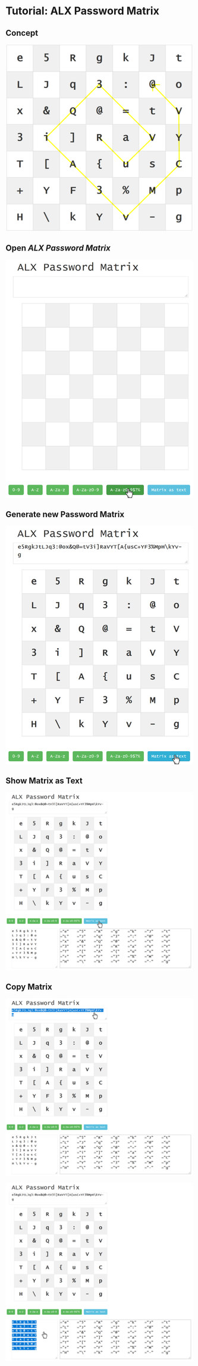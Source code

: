 # Tutorial: ALX Password Matrix

## Concept

![](images/passwordMatrix_anim.gif)

## Open *ALX Password Matrix*

![](images/passwordMatrix02.PNG)

## Generate new Password Matrix

![](images/passwordMatrix03.PNG)

## Show Matrix as Text

![](images/passwordMatrix04.PNG)

## Copy Matrix

![](images/passwordMatrix06.PNG)

![](images/passwordMatrix05.PNG)
